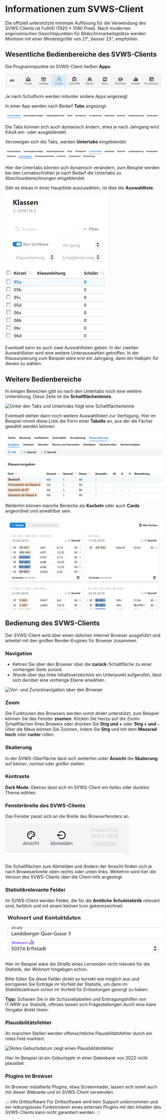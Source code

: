 # Informationen zum SVWS-Client

Die offiziell unterstützte minimale Auflösung für die Verwendung des SVWS-Clients ist FullHD (1920 * 1080 Pixel). Nach modernen ergonomischen Gesichtspunkten für Bildschirmarbeitsplätze werden Monitore mit einer Mindestgröße von 21", besser 23", empfohlen.

## Wesentliche Bedienbereiche des SVWS-Clients

Die Programmpunkte im SVWS-Client heißen **Apps**.

![Die Apps im SVWS-Client](./graphics/SVWS_apps.png "Die Apps, hier von einem Gymnasium mit Oberstufe.")

Je nach Schulform werden mitunter andere Apps angezeigt.

In einer App werden nach Bedarf **Tabs** angezeigt.

![Eventuelle Tabs in einer App](./graphics/SVWS_Tabs.png "Gibt es Tabs, werden diese angezeigt.")

Die Tabs können sich auch dymanisch ändern, etwa je nach Jahrgang wird KAoA ein- oder ausgeblendet.

Verzweigen sich die Tabs, werden **Untertabs** eingeblendet.

![Die Tabs unter den Tabs heißen "Untertabs"](./graphics/SVWS_TabsUntertabs.png "Weitere Unterpunkte sind über Untertabs zu erreichen.")

Hier die Untertabs können sich dynamisch verändern, zum Beispiel werden bei den Lernabschnitten je nach Bedarf die Untertabs zu Abschlussberechnungen eingeblendet.

Gibt es etwas in einer Hauptliste auszuwählen, ist dies die **Auswahlliste**.

![Die Auswahlliste](./graphics/SVWS_Auswahliste.png "Treffen Sie eine Auswahl in der Auswahlliste.")

Eventuell kann es auch zwei Auswahllisten geben. In der zweiten Auswahllisten wird eine weitere Unterauswahlen getroffen. In der Klausurplanung zum Beispiel wäre erst ein Jahrgang, dann ein Halbjahr für diesen zu wählen.

## Weitere Bedienbereiche

In einigen Bereichen gibt es nach den Untertabs noch eine weitere Unterteilung. Diese Zeile ist die **Schaltflächenleiste**.

![Unter den Tabs und Untertrabs folgt eine Schaltflächenleiste](./graphics/SVWS_Schaltflächenleiste.png "Treffen Sie eine weitere Eingrenzung durch die Schaltflächenleiste.")

Eventuell stehen dann noch weitere Auswahllisten zur Verfügung. Hier im Beispiel nimmt diese Liste die Form einer **Tabelle** an, aus der die Fächer gewählt werden können.

![Weitere Auswahl, hier in der Klausurplanung öffnet sich eine Tabelle mit den Fächern](./graphics/SVWS_WeitereAuswahlliste.png "Gibt es noch weitere Auswahlmöglichkeiten, öffnet sich eine neue Auswahlliste. Hier in der Klausurplanung öffnet sich die Tabelle mit den Fächern.")

Weiterhin können manche Bereiche als **Kacheln** oder auch **Cards** angeordnet und anwählbar sein.

![Kacheln oder Cards bei der Klausurplanung](./graphics/SVWS_Cards.png "Kacheln oder Cards mit weiteren Optionen.")

## Bedienung des SVWS-Clients

Der SVWS-Client wird über einen üblichen Internet Browser ausgeführt und arbeitet mit den großen Render-Engines für Browser zusammen.

### Navigation

* Kehren Sie über den Browser über die **zurück**-Schaltfläche zu einer vorherigen Seite zurück.
* Wurde über das linke Inhaltsverzeichnis ein Unterpunkt aufgerufen, lässt sich darüber eine vorherige Ebene anwählen.

![Vor- und Zurücknavigation über den Browser](./graphics/SVWS_hilfe-root_SchaltflächenNavigation.png "Navigation über die Vor- und Zurückschaltflächen des Browsers oder über die Schaltflächen im Browser.") 

### Zoom

Die Funktionen des Browsers werden somit direkt unterstützt, zum Beispiel können Sie das Fenster **zoomen**. Klicken Sie hierzu auf die Zoom-Schaltflächen Ihres Browers oder drücken Sie **Strg und +** oder **Strg + und -**. Über die Maus können Sie Zoomen, indem Sie **Strg** und mit dem **Mausrad hoch** oder **runter** rollen.

### Skalierung

In der SVWS-Oberfläche lässt sich weiterhin unter **Ansicht** die **Skalierung** auf *kleiner*, *normal* oder *größer* stellen.

### Kontraste

**Dark Mode:** Ebenso lässt sich im SVWS-Client ein *helles* oder *dunkles* Thema wählen. 

### Fensterbreite des SVWS-Clients

Das Fenster passt sich an die Breite des Browserfensters an. 

![Schaltflächen zum Ändern der Ansicht, zum Abmelden und zur Client-Info](./graphics/SVWS_hilfe-root_Ansicht.png "Die Schaltfläche zum Ändern der Ansicht wird je nach Breite des Browserfensters oben rechts oder unten links angezeigt.")

Die Schaltflächen zum Abmelden und Ändern der Ansicht finden sich je nach Broweserbreite oben rechts oder unten links. Weitehrin wird hier die Version des SVWS-Clients über die Client-Info angezeigt.

### Statistikrelevante Felder

Im SVWS-Client werden Felder, die für die **Amtliche Schulstatistik** relevant sind, farblich und mit einem kleinen Icon gekennzeichnet:

![Kennzeichung der Statistikrelevanten Felder](./graphics/SVWS_hilfe-root_Statistikrelevanz.png "Die Farbe und das Diagramm-Icon weisen auf die Statistikrelevanz hin.")

Hier im Beispiel wäre die *Straße* eines Lernenden nicht relevant für die Statistik, der *Wohnort* hingebgen schon. 

Bitte füllen Sie diese Felder direkt so korrekt wie möglich aus und korrigieren Sie Einträge im Vorfeld der Statistik, um dann im Statistikzeitraum schon im Vorfeld für Entlastungen gesorgt zu haben.

**Tipp:** Schauen Sie in die Schüsseltabellen und Eintragungshilfen von IT.NRW zur Statistik, oftmals lassen sich Fragestellungen durch eine klare Vorgabe direkt lösen.

### Plausibilitätsfehler

An manchen Stellen werden offensichtliche Plausbilitätsfehler durch ein rotes Feld markiert. 

![Rotes Geburtsdatum zeigt einen Plausbilitätsfehler](./graphics/SVWS_hilfe-root_plausibilitätsfehlert.png "Dieses Geburtsdatum wirkt unwahrscheinlich und wird rot markiert.")

Hier im Beispiel ist ein Geburtsjahr in einer Datenbank von 2022 nicht plausibel.

### Plugins im Browser

Im Browser installierte Plugins, etwa Screenreader, lassen sich somit auch mit dieser Webseite und im SVWS-Client verwenden.

::: info Drittsoftware
Für Drittsoftware wird kein Support unternommen und ein reibungsloses Funktionieren eines externen Plugins mit den Inhalten des SVWS-Clients kann nicht garantiert werden.
:::
